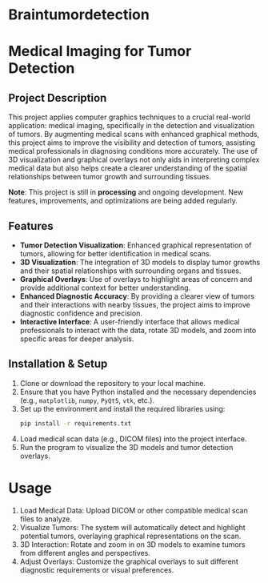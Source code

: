 # Braintumordetection

# Medical Imaging for Tumor Detection

## Project Description
This project applies computer graphics techniques to a crucial real-world application: medical imaging, specifically in the detection and visualization of tumors. By augmenting medical scans with enhanced graphical methods, this project aims to improve the visibility and detection of tumors, assisting medical professionals in diagnosing conditions more accurately. The use of 3D visualization and graphical overlays not only aids in interpreting complex medical data but also helps create a clearer understanding of the spatial relationships between tumor growth and surrounding tissues.

**Note**: This project is still in **processing** and ongoing development. New features, improvements, and optimizations are being added regularly.

## Features
- **Tumor Detection Visualization**: Enhanced graphical representation of tumors, allowing for better identification in medical scans.
- **3D Visualization**: The integration of 3D models to display tumor growths and their spatial relationships with surrounding organs and tissues.
- **Graphical Overlays**: Use of overlays to highlight areas of concern and provide additional context for better understanding.
- **Enhanced Diagnostic Accuracy**: By providing a clearer view of tumors and their interactions with nearby tissues, the project aims to improve diagnostic confidence and precision.
- **Interactive Interface**: A user-friendly interface that allows medical professionals to interact with the data, rotate 3D models, and zoom into specific areas for deeper analysis.

## Installation & Setup
1. Clone or download the repository to your local machine.
2. Ensure that you have Python installed and the necessary dependencies (e.g., `matplotlib`, `numpy`, `PyQt5`, `vtk`, etc.).
3. Set up the environment and install the required libraries using:
   ```bash
   pip install -r requirements.txt
4. Load medical scan data (e.g., DICOM files) into the project interface.
5. Run the program to visualize the 3D models and tumor detection overlays.
# Usage
1. Load Medical Data: Upload DICOM or other compatible medical scan files to analyze.
2. Visualize Tumors: The system will automatically detect and highlight potential tumors, overlaying graphical representations on the scan.
3. 3D Interaction: Rotate and zoom in on 3D models to examine tumors from different angles and perspectives.
4. Adjust Overlays: Customize the graphical overlays to suit different diagnostic requirements or visual preferences.
